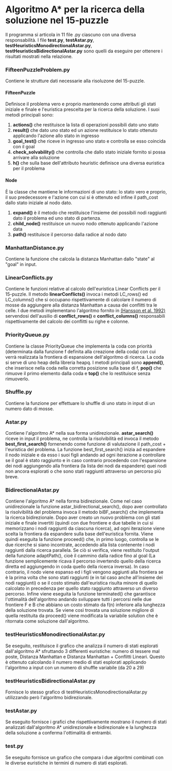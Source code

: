 # Algoritmo A* per la ricerca della soluzione nel 15-puzzle
Il programma si articola in 11 file .py ciascuno con una diversa responsabilità. I file **test.py**, 
**testAstar.py**, **testHeuristicsMonodirectionalAstar.py**, **testHeuristicsBidirectionalAstar.py**
sono quelli da eseguire per ottenere i risultati mostrati nella relazione.
### FifteenPuzzleProblem.py
Contiene le strutture dati necessarie alla risoluzone del 15-puzzle.
#### FifteenPuzzle
Definisce il problema vero e proprio mantenendo come attributi 
gli stati iniziale e finale e l'euristica prescelta per la ricerca della
soluzione. I suoi metodi principali sono:
1. **actions()** che restituisce la lista di operazioni possibili dato uno stato
2. **result()** che dato uno stato ed un azione restituisce lo stato ottenuto applicando 
l'azione allo stato in ingresso
3. **goal_test()** che riceve in ingresso uno stato e controlla se esso coincida con il goal
4. **check_solvability()** che controlla che dallo stato iniziale fornito si possa arrivare
alla soluzione
5. **h()** che sulla base dell'attributo heuristic definisce una diversa euristica per il problema

#### Node
È la classe che mantiene le informazioni di uno stato: lo stato vero e proprio, il suo predecessore
e l'azione con cui si è ottenuto ed infine il path_cost dallo stato iniziale al nodo dato.
1. **expand()** è il metodo che restituisce l'insieme dei possibili nodi raggiunti dato il problema
ed uno stato di partenza.
2. **child_node()** restituisce un nuovo nodo ottenuto applicando l'azione data 
3. **path()** restituisce il percorso dalla radice al nodo dato

### ManhattanDistance.py
Contiene la funzione che calcola la distanza Manhattan dallo "state" al "goal" in input.

### LinearConflicts.py
Contiene le funzioni relative al calcolo dell'euristica Linear Conflicts per il 15-puzzle.
Il metodo **linearConflicts()** invoca i metodi LC_rows() ed LC_columns() che si occupano rispettivamente
di calcolare il numero di mosse da aggiungere alla distanza Manhattan a causa dei conflitti tra le celle.
I due metodi implementano l'algoritmo fornito in [(Hansson et al. 1992)](https://www.cse.sc.edu/~mgv/csce580sp15/gradPres/HanssonMayerYung1992.pdf)
servendosi dell'ausilio di **conflict_rows()** e **conflict_columns()** responsabili rispettivamente del calcolo
dei conflitti su righe e colonne.

### PriorityQueue.py
Contiene la classe PriorityQueue che implementa la coda con priorità (determinata dalla funzione f definita alla creazione della coda)
con cui verrà realizzata la frontiera di espansione dell'algoritmo di ricerca. La coda si serve di uno heap della libreria
heapq. I metodi principali sono **append()**, che inserisce nella coda nella corretta posizione sulla base di f, **pop()** 
che rimuove il primo elemento dalla coda e **top()** che lo restituisce senza rimuoverlo.

### Shuffle.py
Contiene la funzione per effettuare lo shuffle di uno stato in input di un numero dato di mosse.

### Astar.py
Contiene l'algoritmo A* nella sua forma unidirezionale. **astar_search()** riceve in input il 
problema, ne controlla la risolvibilità ed invoca il metodo **best_first_search()** fornenendo come
funzione di valutazione il path_cost + l'euristica del problema. La funzione best_first_search() inizia ad espandere il nodo
iniziale e da esso i suoi figli andando ad ogni iterazione a controllare se il goal è stato raggiunto e in caso contrario procedendo
con l'espansione dei nodi aggiungendo alla frontiera (la lista dei nodi da espandere) quei nodi non ancora esplorati
o che sono stati raggiunti attraverso un percorso più breve.

### BidirectionalAstar.py
Contiene l'algoritmo A* nella forma bidirezionale.
Come nel caso unidirezionale la funzione astar_bidirectional_search(), dopo aver controllato la risolvibilità
del problema invoca il metodo biBF_search() che implementa la ricerca bidirezionale. Dopo aver creato un nuovo problema 
con gli stati iniziale e finale invertiti (quindi con due frontiere e due tabelle in cui si memorizzano i nodi raggiunti 
da ciascuna ricerca), ad ogni iterazione viene scelta la frontiera da espandere sulla base dell'euristica fornita. Viene 
quindi eseguita la funzione proceed() che, in primo luogo, controlla se le due ricerche si siano incontrate, accedendo 
alla lista contenente i nodi raggiunti dalla ricerca parallela. Se ciò si verifica, viene restituito l'output della funzione adaptPath(),
cioè il cammino dalla radice fino al goal (La funzione semplicemente ricava il percorso invertendo quello 
della ricerca diretta ed aggiungendo in coda quello della ricerca inversa). In caso contrario, il nodo viene espanso ed 
i figli vengono aggiunti alla frontiera se è la prima volta che sono stati raggiunti (e in tal caso anche all'insieme dei nodi raggiunti) 
o se il costo stimato dall'euristica risulta minore di quello calcolato in precedenza per quello stato raggiunto attraverso un diverso percorso.
Infine viene eseguita la funzione terminated() che garantisce l'ottimalità dell'algoritmo andando sviluppare tutti i 
percorsi nelle due frontiere F e B che abbiano un costo stimato da f(n) inferiore alla lunghezza della soluzione trovata.
Se viene così trovata una soluzione migliore di quella restituita da proceed() viene modificata la variabile solution che 
è ritornata come soluzione dall'algoritmo.

### testHeuristicsMonodirectionalAstar.py
Se eseguito, restituisce il grafico che analizza il numero di stati esplorati dall'algoritmo A* sfruttando 3 
differenti euristiche: numero di tessere mal poste, Distanza Manhattan e Distanza Manhattan + Conflitti Lineari.
Questo è ottenuto calcolando il numero medio di stati esplorati applicando l'algoritmo a input con un numero di shuffle 
variabile (da 20 a 29)

### testHeuristicsBidirectionalAstar.py
Fornisce lo stesso grafico di testHeuristicsMonodirectionalAstar.py utilizzando però l'algoritmo bidirezionale.

### testAstar.py
Se eseguito fornisce i grafici che rispettivamente mostrano il numero di stati analizzati dall'algoritmo A* unidirezionale
e bidirezionale e la lunghezza della soluzione a conferma l'ottimalità di entrambi.

### test.py
Se eseguito fornisce un grafico che compara i due algoritmi combinati con le diverse euristiche in termini di numero di
stati esplorati.
